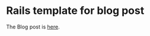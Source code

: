 # Rails template for blog post
The Blog post is [here](https://blog.kodius.io/2016/12/30/upload-image-from-swift-3-ios-app-to-rails-5-server/).
